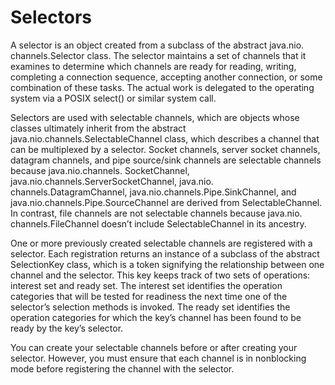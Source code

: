 # Selectors

A selector is an object created from a subclass of the abstract java.nio.
channels.Selector class. The selector maintains a set of channels that it
examines to determine which channels are ready for reading, writing,
completing a connection sequence, accepting another connection, or some
combination of these tasks. The actual work is delegated to the operating
system via a POSIX select() or similar system call.

Selectors are used with selectable channels, which are objects whose classes
ultimately inherit from the abstract java.nio.channels.SelectableChannel
class, which describes a channel that can be multiplexed by a selector.
Socket channels, server socket channels, datagram channels, and pipe
source/sink channels are selectable channels because java.nio.channels.
SocketChannel, java.nio.channels.ServerSocketChannel, java.nio.
channels.DatagramChannel, java.nio.channels.Pipe.SinkChannel, and
java.nio.channels.Pipe.SourceChannel are derived from SelectableChannel.
In contrast, file channels are not selectable channels because java.nio.
channels.FileChannel doesn’t include SelectableChannel in its ancestry.

One or more previously created selectable channels are registered with a
selector. Each registration returns an instance of a subclass of the abstract
SelectionKey class, which is a token signifying the relationship between one
channel and the selector. This key keeps track of two sets of operations:
interest set and ready set. The interest set identifies the operation categories
that will be tested for readiness the next time one of the selector’s selection
methods is invoked. The ready set identifies the operation categories for
which the key’s channel has been found to be ready by the key’s selector.

You can create your selectable channels before or after creating your
selector. However, you must ensure that each channel is in nonblocking
mode before registering the channel with the selector.

